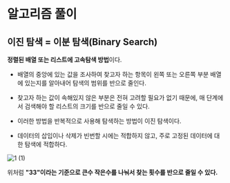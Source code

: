 # 알고리즘 풀이

## 이진 탐색 = 이분 탐색(Binary Search)  
**정렬된 배열 또는 리스트에 고속탐색 방법**이다.  

* 배열의 중앙에 있는 값을 조사하여 찾고자 하는 항목이 왼쪽 또는 오른쪽 부분 배열에 있는지를 알아내어 탐색의 범위를 반으로 줄인다.  

* 찾고자 하는 값이 속해있지 않은 부분은 전혀 고려할 필요가 없기 때문에, 매 단계에서 검색해야 할 리스트의 크기를 반으로 줄일 수 있다.  

* 이러한 방법을 반복적으로 사용해 탐색하는 방법이 이진 탐색이다.  

* 데이터의 삽입이나 삭제가 빈번할 시에는 적합하지 않고, 주로 고정된 데이터에 대한 탐색에 적합하다.  

![1 (1)](https://github.com/Hasegos/Study_CS/assets/93961708/6f8d38c2-31ed-4033-aefe-cf24c3a12235)

위처럼 **"33"이라는 기준으로 큰수 작은수를 나눠서 찾는 횟수를 반으로 줄일 수 있다.**